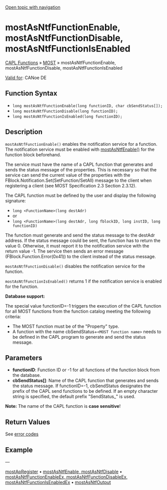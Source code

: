 [Open topic with navigation](../../../../../CANoeDEFamily.htm#Topics/CAPLFunctions/MOST/Functions/CAPLfunctionMOSTAsNTFFunctionEnable.md)

# mostAsNtfFunctionEnable, mostAsNtfFunctionDisable, mostAsNtfFunctionIsEnabled

[CAPL Functions](../../CAPLfunctions.md) » [MOST](../CAPLfunctionsMOSTOverview.md) » mostAsNtfFunctionEnable, mostAsNtfFunctionDisable, mostAsNtfFunctionIsEnabled

[Valid for](../../../Shared/FeatureAvailability.md): CANoe DE

## Function Syntax

- `long mostAsNtfFunctionEnable(long functionID, char cbSendStatus[]);`
- `long mostAsNtfFunctionDisable(long functionID);`
- `long mostAsNtfFunctionIsEnabled(long functionID);`

## Description

`mostAsNtfFunctionEnable()` enables the notification service for a function. The notification service must be enabled with [mostAsNtfEnable()](CAPLfunctionMOSTAsNTFEnable.md) for the function block beforehand.

The service must have the name of a CAPL function that generates and sends the status message of the properties. This is necessary so that the service can send the current value of the properties with the FBlock.Notification.Set(SetFunction/SetAll) message to the client when registering a client (see MOST Specification 2.3 Section 2.3.12).

The CAPL function must be defined by the user and display the following signature:

- `long <FunctionName>(long destAdr)`
- or
- `long <FunctionName>(long destAdr, long fblockID, long instID, long functionID)`

The function must generate and send the status message to the destAdr address. If the status message could be sent, the function has to return the value 0. Otherwise, it must report it to the notification service with the return value -1. The service then sends an error message (FBlock.Function.Error(0x41)) to the client instead of the status message.

`mostAsNtfFunctionDisable()` disables the notification service for the function.

`mostAsNtfFunctionIsEnabled()` returns 1 if the notification service is enabled for the function.

**Database support:**

The special value functionID=-1 triggers the execution of the CAPL function for all MOST functions from the function catalog meeting the following criteria:

- The MOST function must be of the "Property" type.
- A function with the name cbSendStatus+`<MOST function name>` needs to be defined in the CAPL program to generate and send the status message.

## Parameters

- **functionID**: Function ID or -1 for all functions of the function block from the database.
- **cbSendStatus[]**: Name of the CAPL function that generates and sends the status message. If functionID=-1, cbSendStatus designates the prefix of the CAPL send functions to be defined. If an empty character string is specified, the default prefix "SendStatus_" is used.

**Note:** The name of the CAPL function is **case sensitive**!

## Return Values

See [error codes](../CAPLfunctionsMOSTErrorCodes.md)

## Example

—

[mostApRegister](CAPLfunctionMOSTApRegister.md) • [mostAsNtfEnable, mostAsNtfDisable](CAPLfunctionMOSTAsNTFEnable.md) • [mostAsNtfFunctionEnableEx, mostAsNtfFunctionDisableEx, mostAsNtfFunctionIsEnabledEx](CAPLfunctionMOSTAsNTFFunctionEnableEx.md) • [mostAsNtfOutput](CAPLfunctionMOSTAsNTFOutput.md)
